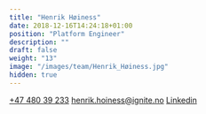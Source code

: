 ```yaml
---
title: "Henrik Høiness"
date: 2018-12-16T14:24:18+01:00
position: "Platform Engineer"
description: ""
draft: false
weight: "13"
image: "/images/team/Henrik_Høiness.jpg"
hidden: true
---
```


<a class="phoneto" href="tel:+47 480 39 233"><i class="fas fa-phone"></i>+47 480 39 233</a>
<a class="mailto" href="mailto:henrik.hoiness@ignite.no"><i class="fas fa-envelope"></i></i>henrik.hoiness@ignite.no</a>
<a class="mailto" target="_blank" href="https://www.linkedin.com/in/henrik-hoiness/"><i class="fab fa-linkedin-in"></i>Linkedin</a>

